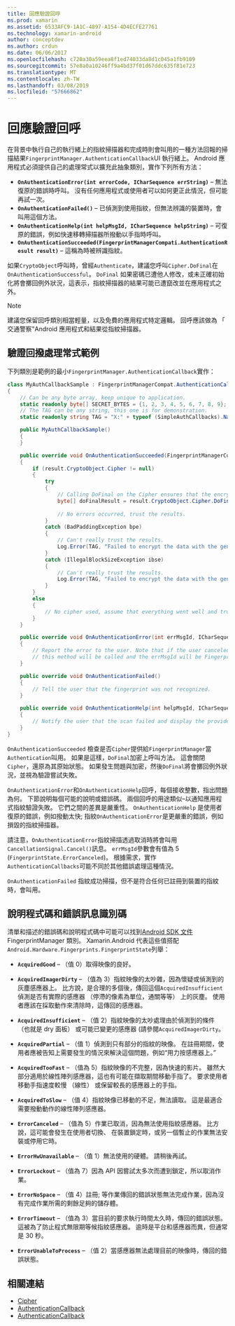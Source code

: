 ```yaml
---
title: 回應驗證回呼
ms.prod: xamarin
ms.assetid: 6533AFC9-1A1C-4897-A154-4D4ECFE27761
ms.technology: xamarin-android
author: conceptdev
ms.author: crdun
ms.date: 06/06/2017
ms.openlocfilehash: c720a30a59eea8f1ed74033da8d1c045a1fb9109
ms.sourcegitcommit: 57e8a0a10246ff9a4bd37f01d67ddc635f81e723
ms.translationtype: MT
ms.contentlocale: zh-TW
ms.lasthandoff: 03/08/2019
ms.locfileid: "57666862"
---
```

# <a name="responding-to-authentication-callbacks"></a>回應驗證回呼

在背景中執行自己的執行緒上的指紋掃描器和完成時則會叫用的一種方法回報的掃描結果`FingerprintManager.AuthenticationCallback`UI 執行緒上。 Android 應用程式必須提供自己的處理常式以擴充此抽象類別，實作下列所有方法：

* **`OnAuthenticationError(int errorCode, ICharSequence errString)`** &ndash; 無法復原的錯誤時呼叫。 沒有任何應用程式或使用者可以如何更正此情況，但可能再試一次。
* **`OnAuthenticationFailed()`** &ndash; 已偵測到使用指紋，但無法辨識的裝置時，會叫用這個方法。
* **`OnAuthenticationHelp(int helpMsgId, ICharSequence helpString)`** &ndash; 可復原的錯誤，例如快速移轉掃描器所撥動以手指時呼叫。
* **`OnAuthenticationSucceeded(FingerprintManagerCompati.AuthenticationResult result)`** &ndash; 這稱為時被辨識指紋。

如果`CryptoObject`呼叫時，曾經`Authenticate`，建議您呼叫`Cipher.DoFinal`在`OnAuthenticationSuccessful`。
`DoFinal` 如果密碼已遭他人修改，或未正確初始化將會擲回例外狀況，這表示，指紋掃描器的結果可能已遭竄改並在應用程式之外。


> [!NOTE]
> 建議您保留回呼類別相當輕量，以及免費的應用程式特定邏輯。 回呼應該做為 「 交通警察"Android 應用程式和結果從指紋掃描器。

## <a name="a-sample-authentication-callback-handler"></a>驗證回撥處理常式範例

下列類別是範例的最小`FingerprintManager.AuthenticationCallback`實作： 

```csharp
class MyAuthCallbackSample : FingerprintManagerCompat.AuthenticationCallback
{
    // Can be any byte array, keep unique to application.
    static readonly byte[] SECRET_BYTES = {1, 2, 3, 4, 5, 6, 7, 8, 9};
    // The TAG can be any string, this one is for demonstration.
    static readonly string TAG = "X:" + typeof (SimpleAuthCallbacks).Name;

    public MyAuthCallbackSample()
    {
    }

    public override void OnAuthenticationSucceeded(FingerprintManagerCompat.AuthenticationResult result)
    {
        if (result.CryptoObject.Cipher != null) 
        {
            try
            {
                // Calling DoFinal on the Cipher ensures that the encryption worked.
                byte[] doFinalResult = result.CryptoObject.Cipher.DoFinal(SECRET_BYTES);
    
                // No errors occurred, trust the results.              
            }
            catch (BadPaddingException bpe)
            {
                // Can't really trust the results.
                Log.Error(TAG, "Failed to encrypt the data with the generated key." + bpe);
            }
            catch (IllegalBlockSizeException ibse)
            {
                // Can't really trust the results.
                Log.Error(TAG, "Failed to encrypt the data with the generated key." + ibse);
            }
        }
        else
        {
            // No cipher used, assume that everything went well and trust the results.
        }
    }

    public override void OnAuthenticationError(int errMsgId, ICharSequence errString)
    {
        // Report the error to the user. Note that if the user canceled the scan,
        // this method will be called and the errMsgId will be FingerprintState.ErrorCanceled.
    }

    public override void OnAuthenticationFailed()
    {
        // Tell the user that the fingerprint was not recognized.
    }

    public override void OnAuthenticationHelp(int helpMsgId, ICharSequence helpString)
    {
        // Notify the user that the scan failed and display the provided hint.
    }
}
```

`OnAuthenticationSucceeded` 檢查是否`Cipher`提供給`FingerprintManager`當`Authentication`叫用。 如果是這樣，`DoFinal`加密上呼叫方法。 這會關閉`Cipher`，還原為其原始狀態。 如果發生問題與加密，然後`DoFinal`將會擲回例外狀況，並視為驗證嘗試失敗。

`OnAuthenticationError`和`OnAuthenticationHelp`回呼，每個接收整數，指出問題為何。 下節說明每個可能的說明或錯誤碼。 兩個回呼的用途類似&ndash;以通知應用程式指紋驗證失敗。 它們之間的差異是嚴重性。 `OnAuthenticationHelp` 是使用者復原的錯誤，例如撥動太快; 指紋`OnAuthenticationError`是更嚴重的錯誤，例如損毀的指紋掃描器。

請注意，`OnAuthenticationError`指紋掃描透過取消時將會叫用`CancellationSignal.Cancel()`訊息。 `errMsgId`參數會有值為 5 (`FingerprintState.ErrorCanceled`)。 根據需求，實作`AuthenticationCallbacks`可能不同於其他錯誤處理這種情況。 

`OnAuthenticationFailed` 指紋成功掃描，但不是符合任何已註冊到裝置的指紋時，會叫用。 

## <a name="help-codes-and-error-message-ids"></a>說明程式碼和錯誤訊息識別碼 

清單和描述的錯誤碼和說明程式碼中可能可以找到[Android SDK 文件](https://developer.android.com/reference/android/hardware/fingerprint/FingerprintManager.html#FINGERPRINT_ACQUIRED_GOOD)FingerprintManager 類別。 Xamarin.Android 代表這些值搭配`Android.Hardware.Fingerprints.FingerprintState`列舉：


-   **`AcquiredGood`** &ndash; （值 0）取得映像的良好。


-   **`AcquiredImagerDirty`** &ndash; （值為 3）指紋映像的太吵雜，因為懷疑或偵測到的灰塵感應器上。 比方說，是合理的多個後，傳回這個`AcquiredInsufficient`偵測是否有實際的感應器 （停滯的像素為單位，通關等等） 上的灰塵。 使用者應該在採取動作來清除時，這傳回的感應器。


-   **`AcquiredInsufficient`** &ndash; （值 2）指紋映像的太吵處理由於偵測到的條件 （也就是 dry 面板） 或可能已變更的感應器 (請參閱`AcquiredImagerDirty`。



-   **`AcquiredPartial`** &ndash; （值 1）偵測到只有部分的指紋的映像。 在註冊期間，使用者應被告知上需要發生的情況來解決這個問題，例如&ldquo;用力按感應器上。&rdquo;



-   **`AcquiredTooFast`** &ndash; （值為 5）指紋映像的不完整，因為快速的影片。 雖然大部分適用於線性陣列感應器，這也有可能在擷取期間移動手指了。 要求使用者移動手指速度較慢 （線性） 或保留較長的感應器上的手指。




-   **`AcquiredToSlow`** &ndash; （值 4）指紋映像已移動的不足，無法讀取。 這是最適合需要撥動動作的線性陣列感應器。



-   **`ErrorCanceled`** &ndash; （值為 5）作業已取消，因為無法使用指紋感應器。 比方說，這可能會發生在使用者切換、 在裝置鎖定時，或另一個暫止的作業無法安裝或停用它時。



-   **`ErrorHwUnavailable`** &ndash; （值 1）無法使用的硬體。 請稍後再試。




-   **`ErrorLockout`** &ndash; （值為 7）因為 API 因嘗試太多次而遭到鎖定，所以取消作業。




-   **`ErrorNoSpace`** &ndash; （值 4）註冊; 等作業傳回的錯誤狀態無法完成作業，因為沒有完成作業所需的剩餘足夠的儲存體。



-   **`ErrorTimeout`** &ndash; （值為 3）當目前的要求執行時間太久時，傳回的錯誤狀態。 這被為了防止程式無限期等候指紋感應器。 逾時是平台和感應器而異，但通常是 30 秒。



-   **`ErrorUnableToProcess`** &ndash; （值 2）當感應器無法處理目前的映像時，傳回的錯誤狀態。



## <a name="related-links"></a>相關連結

- [Cipher](https://docs.oracle.com/javase/7/docs/api/javax/crypto/Cipher.html)
- [AuthenticationCallback](https://developer.android.com/reference/android/hardware/fingerprint/FingerprintManager.AuthenticationCallback.html)
- [AuthenticationCallback](https://developer.android.com/reference/android/support/v4/hardware/fingerprint/FingerprintManagerCompat.AuthenticationCallback.html)
